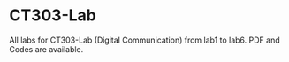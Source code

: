 # CT303-Lab
All labs for CT303-Lab (Digital Communication) from lab1 to lab6.
PDF and Codes are available.
